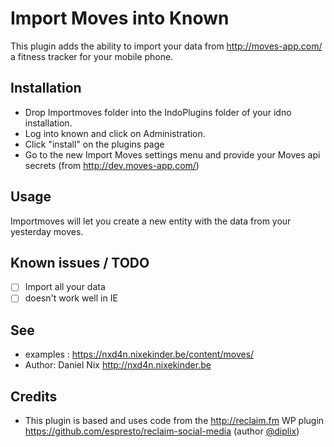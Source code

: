 Import Moves into Known
===============================

This plugin adds the ability to import your data from http://moves-app.com/ a fitness tracker for your mobile phone.


Installation
------------

* Drop Importmoves folder into the IndoPlugins folder of your idno installation.
* Log into known and click on Administration.
* Click "install" on the plugins page
* Go to the new Import Moves settings menu and provide your Moves api secrets (from http://dev.moves-app.com/)

Usage
-----
Importmoves will let you create a new entity with the data from your yesterday moves.

Known issues / TODO
-------------------

* [ ] Import all your data
* [ ] doesn't work well in IE

See
---
 * examples : https://nxd4n.nixekinder.be/content/moves/
 * Author: Daniel Nix <http://nxd4n.nixekinder.be> 

Credits
-------
 * This plugin is based and uses code from the http://reclaim.fm WP plugin https://github.com/espresto/reclaim-social-media (author [@diplix](https://github.com/diplix))
